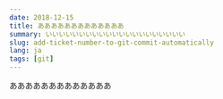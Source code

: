 ```yaml
---
date: 2018-12-15
title: あああああああああああああ
summary: いいいいいいいいいいいいいいいいいいいいい
slug: add-ticket-number-to-git-commit-automatically
lang: ja
tags: [git]
---
```


あああああああああああああ
